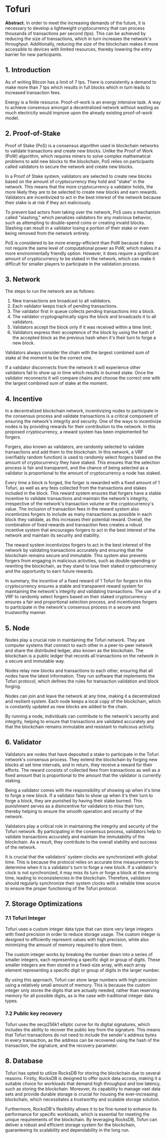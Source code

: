 # Tofuri

**Abstract.** In order to meet the increasing demands of the future, it is necessary to develop a lightweight cryptocurrency that can process thousands of transactions per second (tps). This can be achieved by reducing the size of transactions, which in turn increases the network's throughput. Additionally, reducing the size of the blockchain makes it more accessible to devices with limited resources, thereby lowering the entry barrier for new participants.

## 1. Introduction

As of writing Bitcoin has a limit of 7 tps. There is consistently a demand to make more than 7 tps which results in full blocks which in turn leads to increased transaction fees.

Energy is a finite resource. Proof-of-work is an energy intensive task. A way to achieve consensus amongst a decentralized network without wasting as much electricity would improve upon the already existing proof-of-work model.

## 2. Proof-of-Stake

Proof of Stake (PoS) is a consensus algorithm used in blockchain networks to validate transactions and create new blocks. Unlike the Proof of Work (PoW) algorithm, which requires miners to solve complex mathematical problems to add new blocks to the blockchain, PoS relies on participants called validators to secure the network and create new blocks.

In a Proof of Stake system, validators are selected to create new blocks based on the amount of cryptocurrency they hold and "stake" in the network. This means that the more cryptocurrency a validator holds, the more likely they are to be selected to create new blocks and earn rewards. Validators are incentivized to act in the best interest of the network because their stake is at risk if they act maliciously.

To prevent bad actors from taking over the network, PoS uses a mechanism called "slashing," which penalizes validators for any malicious behavior, such as attempting to double-spend coins or creating invalid blocks. Slashing can result in a validator losing a portion of their stake or even being removed from the network entirely.

PoS is considered to be more energy-efficient than PoW because it does not require the same level of computational power as PoW, which makes it a more environmentally friendly option. However, it does require a significant amount of cryptocurrency to be staked in the network, which can make it difficult for smaller players to participate in the validation process.

## 3. Network

The steps to run the network are as follows:

1) New transactions are broadcast to all validators.
2) Each validator keeps track of pending transactions.
3) The validator first in queue collects pending transactions into a block.
4) The validator cryptographically signs the block and broadcasts it to all validators.
5) Validators accept the block only if it was received within a time limit.
6) Validators express their acceptence of the block by using the hash of the accepted block as the previous hash when it's their turn to forge a new block.

Validators always consider the chain with the largest combined sum of stake at the moment to be the correct one.

If a validator disconnects from the network it will experience other validators fail to show up in time which results in burned stake. Once the validator reconnects it will compare chains and choose the correct one with the largest combined sum of stake at the moment.

## 4. Incentive

In a decentralized blockchain network, incentivizing nodes to participate in the consensus process and validate transactions is a critical component of ensuring the network's integrity and security. One of the ways to incentivize nodes is by providing rewards for their contribution to the network. In this proposed cryptocurrency, a reward system has been implemented for forgers.

Forgers, also known as validators, are randomly selected to validate transactions and add them to the blockchain. In this network, a VRF (verifiably random function) is used to randomly select forgers based on the amount of cryptocurrency they have staked. This ensures that the selection process is fair and transparent, and the chance of being selected as a validator is proportional to the amount of cryptocurrency a node has staked.

Every time a block is forged, the forger is rewarded with a fixed amount of 1 Tofuri, as well as any fees collected from the transactions and stakes included in the block. This reward system ensures that forgers have a stable incentive to validate transactions and maintain the network's integrity, irrespective of the network's transaction volume or the cryptocurrency's value. The inclusion of transaction fees in the reward system also incentivizes forgers to include as many transactions as possible in each block they validate, as this increases their potential reward. Overall, the combination of fixed rewards and transaction fees creates a robust incentive system that encourages forgers to act in the best interest of the network and maintain its security and stability.

The reward system incentivizes forgers to act in the best interest of the network by validating transactions accurately and ensuring that the blockchain remains secure and immutable. This system also prevents forgers from engaging in malicious activities, such as double-spending or rewriting the blockchain, as they stand to lose their staked cryptocurrency and the opportunity to earn future rewards.

In summary, the incentive of a fixed reward of 1 Tofuri for forgers in this cryptocurrency ensures a stable and transparent reward system for maintaining the network's integrity and validating transactions. The use of a VRF to randomly select forgers based on their staked cryptocurrency ensures a fair and proportional selection process, and incentivizes forgers to participate in the network's consensus process in a secure and trustworthy manner.

## 5. Node

Nodes play a crucial role in maintaining the Tofuri network. They are computer systems that connect to each other in a peer-to-peer network and share the distributed ledger, also known as the blockchain. The blockchain is a public ledger that records all transactions on the network in a secure and immutable way.

Nodes relay new blocks and transactions to each other, ensuring that all nodes have the latest information. They run software that implements the Tofuri protocol, which defines the rules for transaction validation and block forging.

Nodes can join and leave the network at any time, making it a decentralized and resilient system. Each node keeps a local copy of the blockchain, which is constantly updated as new blocks are added to the chain.

By running a node, individuals can contribute to the network's security and integrity, helping to ensure that transactions are validated accurately and that the blockchain remains immutable and resistant to malicious activity.

## 6. Validator

Validators are nodes that have deposited a stake to participate in the Tofuri network's consensus process. They extend the blockchain by forging new blocks at set time intervals, and in return, they receive a reward for their efforts. The reward consists of collected fees from transactions as well as a fixed amount that is proportional to the amount that the validator is currently staking.

Being a validator comes with the responsibility of showing up when it's time to forge a new block. If a validator fails to show up when it's their turn to forge a block, they are punished by having their stake burned. This punishment serves as a disincentive for validators to miss their turn, thereby helping to ensure the smooth operation and security of the network.

Validators play a critical role in maintaining the integrity and security of the Tofuri network. By participating in the consensus process, validators help to validate transactions accurately and maintain the immutability of the blockchain. As a result, they contribute to the overall stability and success of the network.

It is crucial that the validators' system clocks are synchronized with global time. This is because the protocol relies on accurate time measurements to determine when it is a validator's turn to forge a new block. If a validator's clock is not synchronized, it may miss its turn or forge a block at the wrong time, leading to inconsistencies in the blockchain. Therefore, validators should regularly synchronize their system clocks with a reliable time source to ensure the proper functioning of the Tofuri protocol.

## 7. Storage Optimizations

### 7.1 Tofuri Integer

Tofuri uses a custom integer data type that can store very large integers with fixed precision in order to reduce storage usage. The custom integer is designed to efficiently represent values with high precision, while also minimizing the amount of memory required to store them.

The custom integer works by breaking the number down into a series of smaller integers, each representing a specific digit or group of digits. These smaller integers are then stored in a fixed-size array, with each array element representing a specific digit or group of digits in the larger number.

By using this approach, Tofuri can store large numbers with high precision using a relatively small amount of memory. This is because the custom integer only stores the digits that are actually needed, rather than reserving memory for all possible digits, as is the case with traditional integer data types.

### 7.2 Public key recovery

Tofuri uses the secp256k1 elliptic curve for its digital signatures, which includes the ability to recover the public key from the signature. This means that Tofuri transactions do not need to include the sender's address bytes in every transaction, as the address can be recovered using the hash of the transaction, the signature, and the recovery parameter.

## 8. Database

Tofuri has opted to utilize RocksDB for storing the blockchain due to several reasons. Firstly, RocksDB is designed to offer quick data access, making it a suitable choice for workloads that demand high throughput and low latency, such as storing the blockchain. Moreover, its capability to manage vast data sets and provide durable storage is crucial for housing the ever-increasing blockchain, which necessitates a trustworthy and scalable storage solution.

Furthermore, RocksDB's flexibility allows it to be fine-tuned to enhance its performance for specific workloads, which is essential for meeting the unique requirements of the blockchain. By leveraging RocksDB, Tofuri can deliver a robust and efficient storage system for the blockchain, guaranteeing its scalability and dependability in the long run.

